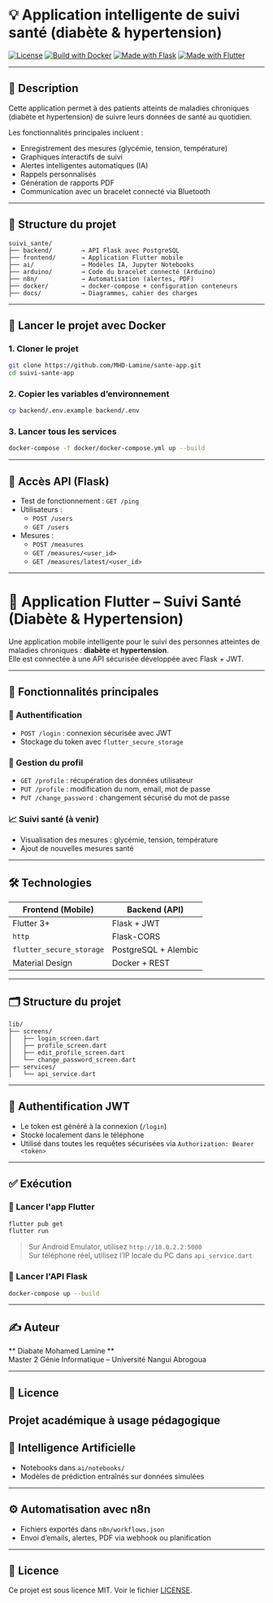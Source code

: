 # 💡 Application intelligente de suivi santé (diabète & hypertension)

[![License](https://img.shields.io/badge/license-MIT-blue.svg)](LICENSE)
[![Build with Docker](https://img.shields.io/badge/docker-ready-blue)](./docker)
[![Made with Flask](https://img.shields.io/badge/backend-flask-green)](./backend)
[![Made with Flutter](https://img.shields.io/badge/frontend-flutter-blue)](./frontend)

---

## 🧠 Description

Cette application permet à des patients atteints de maladies chroniques (diabète et hypertension) de suivre leurs données de santé au quotidien.

Les fonctionnalités principales incluent :

- Enregistrement des mesures (glycémie, tension, température)
- Graphiques interactifs de suivi
- Alertes intelligentes automatiques (IA)
- Rappels personnalisés
- Génération de rapports PDF
- Communication avec un bracelet connecté via Bluetooth

---

## 📁 Structure du projet

```
suivi_sante/
├── backend/        → API Flask avec PostgreSQL
├── frontend/       → Application Flutter mobile
├── ai/             → Modèles IA, Jupyter Notebooks
├── arduino/        → Code du bracelet connecté (Arduino)
├── n8n/            → Automatisation (alertes, PDF)
├── docker/         → docker-compose + configuration conteneurs
├── docs/           → Diagrammes, cahier des charges
```

---

## 🚀 Lancer le projet avec Docker

### 1. Cloner le projet

```bash
git clone https://github.com/MHD-Lamine/sante-app.git
cd suivi-sante-app
```

### 2. Copier les variables d’environnement

```bash
cp backend/.env.example backend/.env
```

### 3. Lancer tous les services

```bash
docker-compose -f docker/docker-compose.yml up --build
```

---

## 🔌 Accès API (Flask)

- Test de fonctionnement : `GET /ping`
- Utilisateurs :
  - `POST /users`
  - `GET /users`
- Mesures :
  - `POST /measures`
  - `GET /measures/<user_id>`
  - `GET /measures/latest/<user_id>`

---

# 📱 Application Flutter – Suivi Santé (Diabète & Hypertension)

Une application mobile intelligente pour le suivi des personnes atteintes de maladies chroniques : **diabète** et **hypertension**.  
Elle est connectée à une API sécurisée développée avec Flask + JWT.

---

## 🚀 Fonctionnalités principales

### 👤 Authentification

- `POST /login` : connexion sécurisée avec JWT
- Stockage du token avec `flutter_secure_storage`

### 🧾 Gestion du profil

- `GET /profile` : récupération des données utilisateur
- `PUT /profile` : modification du nom, email, mot de passe
- `PUT /change_password` : changement sécurisé du mot de passe

### 📈 Suivi santé (à venir)

- Visualisation des mesures : glycémie, tension, température
- Ajout de nouvelles mesures santé

---

## 🛠️ Technologies

| Frontend (Mobile)        | Backend (API)        |
| ------------------------ | -------------------- |
| Flutter 3+               | Flask + JWT          |
| `http`                   | Flask-CORS           |
| `flutter_secure_storage` | PostgreSQL + Alembic |
| Material Design          | Docker + REST        |

---

## 🗂️ Structure du projet

```
lib/
├── screens/
│   ├── login_screen.dart
│   ├── profile_screen.dart
│   ├── edit_profile_screen.dart
│   └── change_password_screen.dart
├── services/
│   └── api_service.dart
```

---

## 🔐 Authentification JWT

- Le token est généré à la connexion (`/login`)
- Stocké localement dans le téléphone
- Utilisé dans toutes les requêtes sécurisées via `Authorization: Bearer <token>`

---

## ✅ Exécution

### 📲 Lancer l'app Flutter

```bash
flutter pub get
flutter run
```

> Sur Android Emulator, utilisez `http://10.0.2.2:5000`  
> Sur téléphone réel, utilisez l’IP locale du PC dans `api_service.dart`

### 🐳 Lancer l'API Flask

```bash
docker-compose up --build
```

---

## ✍️ Auteur

** Diabate Mohamed Lamine **  
Master 2 Génie Informatique – Université Nangui Abrogoua

---

## 📝 Licence

## Projet académique à usage pédagogique

## 🧠 Intelligence Artificielle

- Notebooks dans `ai/notebooks/`
- Modèles de prédiction entraînés sur données simulées

---

## ⚙️ Automatisation avec n8n

- Fichiers exportés dans `n8n/workflows.json`
- Envoi d’emails, alertes, PDF via webhook ou planification

---

## 📄 Licence

Ce projet est sous licence MIT. Voir le fichier [LICENSE](LICENSE).

